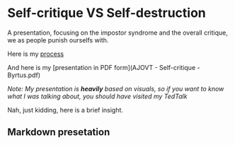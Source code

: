 # Self-critique VS Self-destruction
A presentation, focusing on the impostor syndrome and the overall critique, we as people punish ourselfs with.

Here is my [process](process.md)

And here is my [presentation in PDF form](AJOVT - Self-critique - Byrtus.pdf)

<em>Note: My presentation is <b>heavily</b> based on visuals, so if you want to know what I was talking about, you should have visited my TedTalk</em>

Nah, just kidding, here is a brief insight.

## Markdown presetation

